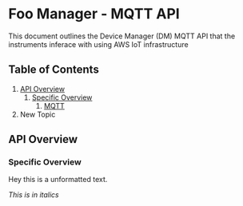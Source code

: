 # Foo Manager - MQTT API

This document outlines the Device Manager (DM) MQTT API that the instruments inferace with using AWS IoT infrastructure

## Table of Contents
 
  1. [API Overview](#api-overview)
      1. [Specific Overview](#specific-overview)
          1. [MQTT](https://github.com/surajrav/mydocdemo/edit/master/README.md)
  1. New Topic
          
<a name="api-overview"></a>
## API Overview

### Specific Overview

Hey this is a unformatted text.

*This is in italics*
